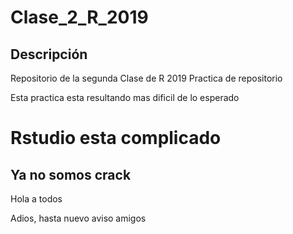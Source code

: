 # Clase_2_R_2019
## Descripción
Repositorio de la segunda Clase de R 2019
Practica de repositorio

Esta practica esta resultando mas dificil de lo esperado

# Rstudio esta complicado
## Ya no somos crack

Hola a todos 

Adios, hasta nuevo aviso amigos
